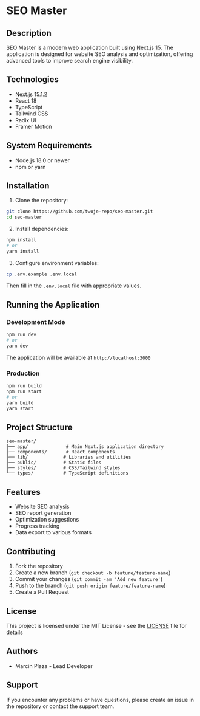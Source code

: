 # SEO Master

## Description
SEO Master is a modern web application built using Next.js 15. The application is designed for website SEO analysis and optimization, offering advanced tools to improve search engine visibility.

## Technologies
- Next.js 15.1.2
- React 18
- TypeScript
- Tailwind CSS
- Radix UI
- Framer Motion

## System Requirements
- Node.js 18.0 or newer
- npm or yarn

## Installation

1. Clone the repository:
```bash
git clone https://github.com/twoje-repo/seo-master.git
cd seo-master
```

2. Install dependencies:
```bash
npm install
# or
yarn install
```

3. Configure environment variables:
```bash
cp .env.example .env.local
```
Then fill in the `.env.local` file with appropriate values.

## Running the Application

### Development Mode
```bash
npm run dev
# or
yarn dev
```
The application will be available at `http://localhost:3000`

### Production
```bash
npm run build
npm run start
# or
yarn build
yarn start
```

## Project Structure
```
seo-master/
├── app/              # Main Next.js application directory
├── components/       # React components
├── lib/             # Libraries and utilities
├── public/          # Static files
├── styles/          # CSS/Tailwind styles
└── types/           # TypeScript definitions
```

## Features
- Website SEO analysis
- SEO report generation
- Optimization suggestions
- Progress tracking
- Data export to various formats

## Contributing
1. Fork the repository
2. Create a new branch (`git checkout -b feature/feature-name`)
3. Commit your changes (`git commit -am 'Add new feature'`)
4. Push to the branch (`git push origin feature/feature-name`)
5. Create a Pull Request

## License
This project is licensed under the MIT License - see the [LICENSE](LICENSE) file for details

## Authors
- Marcin Plaza - Lead Developer

## Support
If you encounter any problems or have questions, please create an issue in the repository or contact the support team.